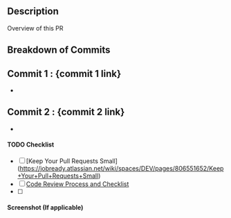 ## Description
Overview of this PR

## Breakdown of Commits
Commit 1 : {commit 1 link}
- 
-

Commit 2 : {commit 2 link}
-
-

#### TODO Checklist
* [ ] [Keep Your Pull Requests Small] (https://jobready.atlassian.net/wiki/spaces/DEV/pages/806551652/Keep+Your+Pull+Requests+Small)
* [ ] [Code Review Process and Checklist](https://jobready.atlassian.net/wiki/spaces/DEV/pages/10256471/Pull+Requests+and+the+Code+Review+Process)
* [ ] 


#### Screenshot (If applicable)
